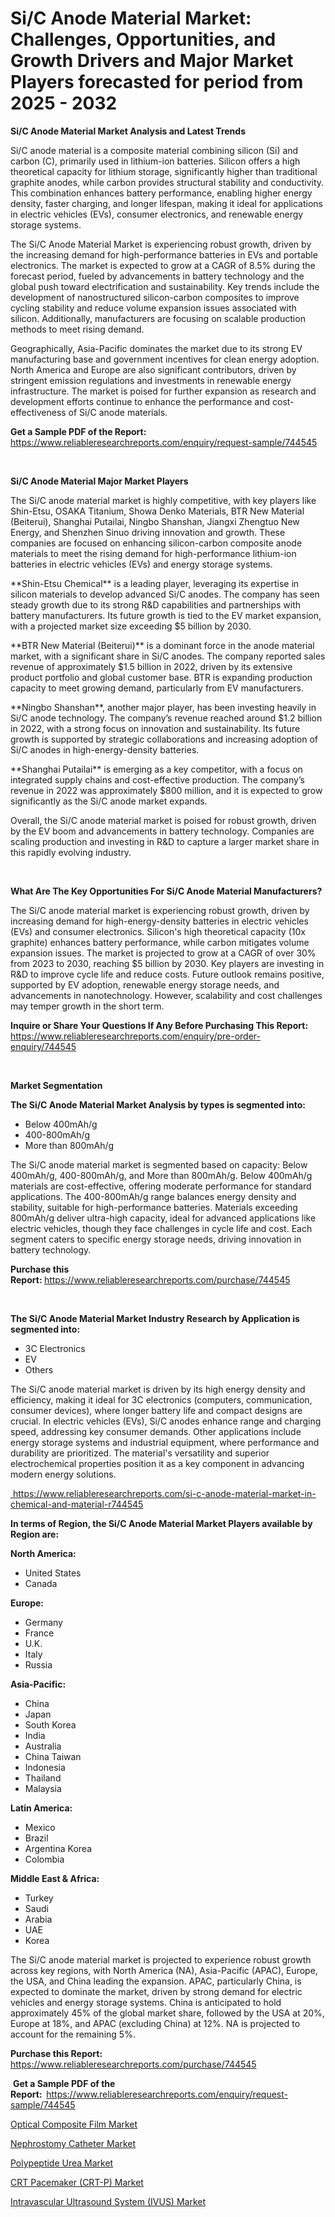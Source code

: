 <p><h1>Si/C Anode Material Market: Challenges, Opportunities, and Growth Drivers and Major Market Players forecasted for period from 2025 - 2032</h1></p><p><strong>Si/C Anode Material Market Analysis and Latest Trends</strong></p>
<p><p>Si/C anode material is a composite material combining silicon (Si) and carbon (C), primarily used in lithium-ion batteries. Silicon offers a high theoretical capacity for lithium storage, significantly higher than traditional graphite anodes, while carbon provides structural stability and conductivity. This combination enhances battery performance, enabling higher energy density, faster charging, and longer lifespan, making it ideal for applications in electric vehicles (EVs), consumer electronics, and renewable energy storage systems.</p><p>The Si/C Anode Material Market is experiencing robust growth, driven by the increasing demand for high-performance batteries in EVs and portable electronics. The market is expected to grow at a CAGR of 8.5% during the forecast period, fueled by advancements in battery technology and the global push toward electrification and sustainability. Key trends include the development of nanostructured silicon-carbon composites to improve cycling stability and reduce volume expansion issues associated with silicon. Additionally, manufacturers are focusing on scalable production methods to meet rising demand.</p><p>Geographically, Asia-Pacific dominates the market due to its strong EV manufacturing base and government incentives for clean energy adoption. North America and Europe are also significant contributors, driven by stringent emission regulations and investments in renewable energy infrastructure. The market is poised for further expansion as research and development efforts continue to enhance the performance and cost-effectiveness of Si/C anode materials.</p></p>
<p><strong>Get a Sample PDF of the Report:&nbsp;</strong> <a href="https://www.reliableresearchreports.com/enquiry/request-sample/744545?utm_campaign=16&utm_medium=2&utm_source=Github&utm_content=ia&utm_term=20012025&utm_id=sic-anode-material">https://www.reliableresearchreports.com/enquiry/request-sample/744545</a></p>
<p>&nbsp;</p>
<p><strong>Si/C Anode Material Major Market Players</strong></p>
<p><p>The Si/C anode material market is highly competitive, with key players like Shin-Etsu, OSAKA Titanium, Showa Denko Materials, BTR New Material (Beiterui), Shanghai Putailai, Ningbo Shanshan, Jiangxi Zhengtuo New Energy, and Shenzhen Sinuo driving innovation and growth. These companies are focused on enhancing silicon-carbon composite anode materials to meet the rising demand for high-performance lithium-ion batteries in electric vehicles (EVs) and energy storage systems.</p><p>**Shin-Etsu Chemical** is a leading player, leveraging its expertise in silicon materials to develop advanced Si/C anodes. The company has seen steady growth due to its strong R&D capabilities and partnerships with battery manufacturers. Its future growth is tied to the EV market expansion, with a projected market size exceeding $5 billion by 2030.</p><p>**BTR New Material (Beiterui)** is a dominant force in the anode material market, with a significant share in Si/C anodes. The company reported sales revenue of approximately $1.5 billion in 2022, driven by its extensive product portfolio and global customer base. BTR is expanding production capacity to meet growing demand, particularly from EV manufacturers.</p><p>**Ningbo Shanshan**, another major player, has been investing heavily in Si/C anode technology. The company’s revenue reached around $1.2 billion in 2022, with a strong focus on innovation and sustainability. Its future growth is supported by strategic collaborations and increasing adoption of Si/C anodes in high-energy-density batteries.</p><p>**Shanghai Putailai** is emerging as a key competitor, with a focus on integrated supply chains and cost-effective production. The company’s revenue in 2022 was approximately $800 million, and it is expected to grow significantly as the Si/C anode market expands.</p><p>Overall, the Si/C anode material market is poised for robust growth, driven by the EV boom and advancements in battery technology. Companies are scaling production and investing in R&D to capture a larger market share in this rapidly evolving industry.</p></p>
<p>&nbsp;</p>
<p><strong>What Are The Key Opportunities For Si/C Anode Material Manufacturers?</strong></p>
<p><p>The Si/C anode material market is experiencing robust growth, driven by increasing demand for high-energy-density batteries in electric vehicles (EVs) and consumer electronics. Silicon's high theoretical capacity (10x graphite) enhances battery performance, while carbon mitigates volume expansion issues. The market is projected to grow at a CAGR of over 30% from 2023 to 2030, reaching $5 billion by 2030. Key players are investing in R&D to improve cycle life and reduce costs. Future outlook remains positive, supported by EV adoption, renewable energy storage needs, and advancements in nanotechnology. However, scalability and cost challenges may temper growth in the short term.</p></p>
<p><strong>Inquire or Share Your Questions If Any Before Purchasing This Report:</strong> <a href="https://www.reliableresearchreports.com/enquiry/pre-order-enquiry/744545?utm_campaign=16&utm_medium=2&utm_source=Github&utm_content=ia&utm_term=20012025&utm_id=sic-anode-material">https://www.reliableresearchreports.com/enquiry/pre-order-enquiry/744545</a></p>
<p>&nbsp;</p>
<p><strong>Market Segmentation</strong></p>
<p><strong>The Si/C Anode Material Market Analysis by types is segmented into:</strong></p>
<p><ul><li>Below 400mAh/g</li><li>400-800mAh/g</li><li>More than 800mAh/g</li></ul></p>
<p><p>The Si/C anode material market is segmented based on capacity: Below 400mAh/g, 400-800mAh/g, and More than 800mAh/g. Below 400mAh/g materials are cost-effective, offering moderate performance for standard applications. The 400-800mAh/g range balances energy density and stability, suitable for high-performance batteries. Materials exceeding 800mAh/g deliver ultra-high capacity, ideal for advanced applications like electric vehicles, though they face challenges in cycle life and cost. Each segment caters to specific energy storage needs, driving innovation in battery technology.</p></p>
<p><strong>Purchase this Report:&nbsp;</strong><a href="https://www.reliableresearchreports.com/purchase/744545?utm_campaign=16&utm_medium=2&utm_source=Github&utm_content=ia&utm_term=20012025&utm_id=sic-anode-material">https://www.reliableresearchreports.com/purchase/744545</a></p>
<p>&nbsp;</p>
<p><strong>The Si/C Anode Material Market Industry Research by Application is segmented into:</strong></p>
<p><ul><li>3C Electronics</li><li>EV</li><li>Others</li></ul></p>
<p><p>The Si/C anode material market is driven by its high energy density and efficiency, making it ideal for 3C electronics (computers, communication, consumer devices), where longer battery life and compact designs are crucial. In electric vehicles (EVs), Si/C anodes enhance range and charging speed, addressing key consumer demands. Other applications include energy storage systems and industrial equipment, where performance and durability are prioritized. The material's versatility and superior electrochemical properties position it as a key component in advancing modern energy solutions.</p></p>
<p><a href="https://www.reliableresearchreports.com/si-c-anode-material-market-in-chemical-and-material-r744545?utm_campaign=16&utm_medium=2&utm_source=Github&utm_content=ia&utm_term=20012025&utm_id=sic-anode-material">&nbsp;https://www.reliableresearchreports.com/si-c-anode-material-market-in-chemical-and-material-r744545</a></p>
<p><strong>In terms of Region, the Si/C Anode Material Market Players available by Region are:</strong></p>
<p>
    <p> <strong> North America: </strong>
        <ul>
            <li>United States</li>
            <li>Canada</li>
        </ul>
        </p> 
    <p> <strong> Europe: </strong>
        <ul>
            <li>Germany</li>
            <li>France</li>
            <li>U.K.</li>
            <li>Italy</li>
            <li>Russia</li>
        </ul>
        </p> 
    <p> <strong> Asia-Pacific: </strong>
        <ul>
            <li>China</li>
            <li>Japan</li>
            <li>South Korea</li>
            <li>India</li>
            <li>Australia</li>
            <li>China Taiwan</li>
            <li>Indonesia</li>
            <li>Thailand</li>
            <li>Malaysia</li>
        </ul>
        </p> 
    <p> <strong> Latin America: </strong>
        <ul>
            <li>Mexico</li>
            <li>Brazil</li>
            <li>Argentina Korea</li>
            <li>Colombia</li>
        </ul>
        </p> 
    <p> <strong> Middle East & Africa: </strong>
        <ul>
            <li>Turkey</li>
            <li>Saudi</li>
            <li>Arabia</li>
            <li>UAE</li>
            <li>Korea</li>
        </ul>
    </p>
    </p>
<p><p>The Si/C anode material market is projected to experience robust growth across key regions, with North America (NA), Asia-Pacific (APAC), Europe, the USA, and China leading the expansion. APAC, particularly China, is expected to dominate the market, driven by strong demand for electric vehicles and energy storage systems. China is anticipated to hold approximately 45% of the global market share, followed by the USA at 20%, Europe at 18%, and APAC (excluding China) at 12%. NA is projected to account for the remaining 5%.</p></p>
<p><strong>Purchase this Report: </strong><a href="https://www.reliableresearchreports.com/purchase/744545?utm_campaign=16&utm_medium=2&utm_source=Github&utm_content=ia&utm_term=20012025&utm_id=sic-anode-material">https://www.reliableresearchreports.com/purchase/744545</a></p>
<p>&nbsp;<strong>Get a Sample PDF of the Report:&nbsp;&nbsp;</strong><a href="https://www.reliableresearchreports.com/enquiry/request-sample/744545?utm_campaign=16&utm_medium=2&utm_source=Github&utm_content=ia&utm_term=20012025&utm_id=sic-anode-material">https://www.reliableresearchreports.com/enquiry/request-sample/744545</a></p>
<p><strong></strong></p>
<p><p><a href="https://github.com/jerhoskinson197676/Market-Research-Report-List-1/blob/main/optical-composite-film-market.md?utm_campaign=16&utm_medium=2&utm_source=Github&utm_content=ia&utm_term=20012025&utm_id=sic-anode-material">Optical Composite Film Market</a></p><p><a href="https://www.linkedin.com/pulse/nephrostomy-catheter-industry-insights-report-analyzing-jgjjf?utm_campaign=16&utm_medium=2&utm_source=Github&utm_content=ia&utm_term=20012025&utm_id=sic-anode-material">Nephrostomy Catheter Market</a></p><p><a href="https://github.com/JosephineMcguire65/Market-Research-Report-List-1/blob/main/polypeptide-urea-market.md?utm_campaign=16&utm_medium=2&utm_source=Github&utm_content=ia&utm_term=20012025&utm_id=sic-anode-material">Polypeptide Urea Market</a></p><p><a href="https://www.linkedin.com/pulse/sustainability-trends-crt-pacemaker-crt-p-industry-market-xhagf?utm_campaign=16&utm_medium=2&utm_source=Github&utm_content=ia&utm_term=20012025&utm_id=sic-anode-material">CRT Pacemaker (CRT-P) Market</a></p><p><a href="https://www.linkedin.com/pulse/market-analysis-forintravascular-ultrasound-system-ivus-npcdf?utm_campaign=16&utm_medium=2&utm_source=Github&utm_content=ia&utm_term=20012025&utm_id=sic-anode-material">Intravascular Ultrasound System (IVUS) Market</a></p></p>